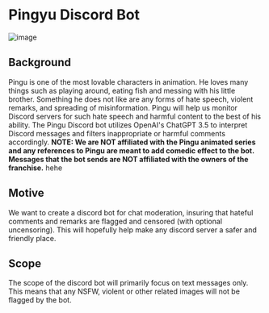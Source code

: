 ﻿# Pingyu Discord Bot
![image](https://github.com/budechi/ethiks/assets/128566227/c9d701e2-f184-4bcc-b173-012c7a10b865)
## Background
Pingu is one of the most lovable characters in animation. He loves many things such as playing around, eating fish and messing with his little brother. Something he does not like are any forms of hate speech, violent remarks, and spreading of misinformation. Pingu will help us monitor Discord servers for such hate speech and harmful content to the best of his ability. The Pingu Discord bot utilizes OpenAI's ChatGPT 3.5 to interpret Discord messages and filters inappropriate or harmful comments accordingly. **NOTE: We are NOT affiliated with the Pingu animated series and any references to Pingu are meant to add comedic effect to the bot. Messages that the bot sends are NOT affiliated with the owners of the franchise.** hehe

## Motive
We want to create a discord bot for chat moderation, insuring that hateful comments and remarks are flagged and censored (with optional uncensoring). This will hopefully help make any discord server a safer and friendly place.

## Scope
The scope of the discord bot will primarily focus on text messages only. This means that any NSFW, violent or other related images will not be flagged by the bot. 

